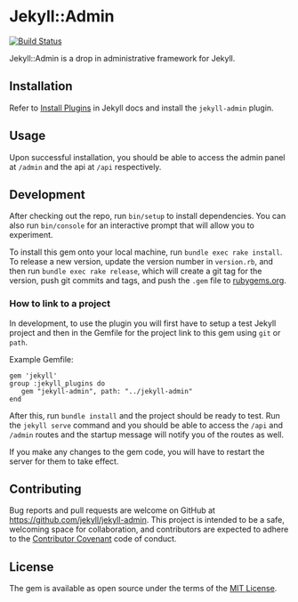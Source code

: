 # Jekyll::Admin

[![Build Status](https://travis-ci.org/jekyll/jekyll-admin.svg?branch=master)](https://travis-ci.org/jekyll/jekyll-admin)

Jekyll::Admin is a drop in administrative framework for Jekyll.

## Installation

Refer to [Install Plugins](https://jekyllrb.com/docs/plugins/#installing-a-plugin) in Jekyll docs and install the `jekyll-admin` plugin.

## Usage

Upon successful installation, you should be able to access the admin panel at `/admin` and the api at `/api` respectively.

## Development

After checking out the repo, run `bin/setup` to install dependencies. You can also run `bin/console` for an interactive prompt that will allow you to experiment.

To install this gem onto your local machine, run `bundle exec rake install`. To release a new version, update the version number in `version.rb`, and then run `bundle exec rake release`, which will create a git tag for the version, push git commits and tags, and push the `.gem` file to [rubygems.org](https://rubygems.org).

### How to link to a project

In development, to use the plugin you will first have to setup a test Jekyll project and then in the Gemfile for the project link to this gem using `git` or `path`.

Example Gemfile:
```
gem 'jekyll'
group :jekyll_plugins do
   gem "jekyll-admin", path: "../jekyll-admin"
end
```

After this, run `bundle install` and the project should be ready to test. Run the `jekyll serve` command and you should be able to access the `/api` and `/admin` routes and the startup message will notify you of the routes as well.

If you make any changes to the gem code, you will have to restart the server for them to take effect.

## Contributing

Bug reports and pull requests are welcome on GitHub at https://github.com/jekyll/jekyll-admin. This project is intended to be a safe, welcoming space for collaboration, and contributors are expected to adhere to the [Contributor Covenant](http://contributor-covenant.org) code of conduct.

## License

The gem is available as open source under the terms of the [MIT License](http://opensource.org/licenses/MIT).
